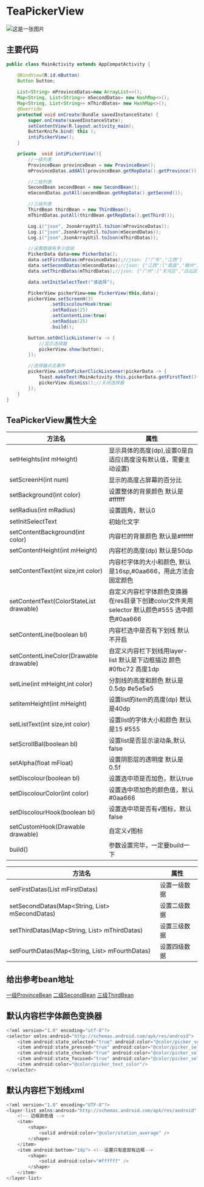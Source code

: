 # TeaPickerView

![这是一张图片](https://github.com/YangsBryant/TeaPickerView/blob/master/image/hn2u5-ukvzr.gif)

## 主要代码

```java
public class MainActivity extends AppCompatActivity {

    @BindView(R.id.mButton)
    Button button;
    
    List<String> mProvinceDatas=new ArrayList<>();
    Map<String, List<String>> mSecondDatas= new HashMap<>();
    Map<String, List<String>> mThirdDatas= new HashMap<>();
    @Override
    protected void onCreate(Bundle savedInstanceState) {
        super.onCreate(savedInstanceState);
        setContentView(R.layout.activity_main);
        ButterKnife.bind( this );
        intiPickerView();
    }

    private  void intiPickerView(){
        //一级列表
        ProvinceBean provinceBean = new ProvinceBean();
        mProvinceDatas.addAll(provinceBean.getRepData().getProvince());

        //二级列表
        SecondBean secondBean = new SecondBean();
        mSecondDatas.putAll(secondBean.getRepData().getSecond());

        //三级列表
        ThirdBean thirdBean = new ThirdBean();
        mThirdDatas.putAll(thirdBean.getRepData().getThird());

        Log.i("json", JsonArrayUtil.toJson(mProvinceDatas));
        Log.i("json",JsonArrayUtil.toJson(mSecondDatas));
        Log.i("json",JsonArrayUtil.toJson(mThirdDatas));

        //设置数据有多少层级
        PickerData data=new PickerData();
        data.setFirstDatas(mProvinceDatas);//json: ["广东","江西"]
        data.setSecondDatas(mSecondDatas);//json: {"江西":["南昌","赣州"],"广东":["广州","深圳","佛山","东莞"]}
        data.setThirdDatas(mThirdDatas);//json: {"广州":["天河区","白云区","番禹区","花都区"],"赣州":["章贡区","黄金开发区"],"东莞":["东城","南城"],"深圳":["南山区","宝安区","龙华区"],"佛山":["禅城区","顺德区"],"南昌":["东湖区","青云谱区","青山湖区"]}

        data.setInitSelectText("请选择");

        PickerView pickerView=new PickerView(this,data);
        pickerView.setScreenH(3)
                .setDiscolourHook(true)
                .setRadius(25)
                .setContentLine(true)
                .setRadius(25)
                .build();

        button.setOnClickListener(v -> {
            //显示选择器
            pickerView.show(button);
        });

        //选择器点击事件
        pickerView.setOnPickerClickListener(pickerData -> {
            Toast.makeText(MainActivity.this,pickerData.getFirstText()+","+pickerData.getSecondText()+","+pickerData.getThirdText(),Toast.LENGTH_SHORT).show();
            pickerView.dismiss();//关闭选择器
        });
    }
}
```

## TeaPickerView属性大全
方法名 | 属性
--------- | -------------
setHeights(int mHeight) | 显示具体的高度(dp),设置0是自适应(高度没有默认值，需要主动设置)
setScreenH(int num) | 显示的高度占屏幕的百分比
setBackground(int color) | 设置整体的背景颜色 默认是#ffffff
setRadius(int mRadius) | 设置圆角，默认0
setInitSelectText | 初始化文字
setContentBackground(int color) | 内容栏的背景颜色 默认是#ffffff
setContentHeight(int mHeight) | 内容栏的高度(dp) 默认是50dp
setContentText(int size,int color) | 内容栏字体的大小和颜色, 默认是16sp,#0aa666，用此方法会固定颜色
setContentText(ColorStateList drawable) | 自定义内容栏字体颜色变换器 在res目录下创建color文件夹用selector 默认颜色#555 选中颜色#0aa666
setContentLine(boolean bl) | 内容栏选中是否有下划线 默认不开启
setContentLineColor(Drawable drawable) | 自定义内容栏下划线用layer-list 默认是下边框描边 颜色#0fbc72 高度1dp
setLine(int mHeight,int color) | 分割线的高度和颜色 默认是0.5dp #e5e5e5
setitemHeight(int mHeight) | 设置list的item的高度(dp) 默认是40dp
setListText(int size,int color) | 设置list的字体大小和颜色 默认是15 #555
setScrollBal(boolean bl) | 设置list是否显示滚动条,默认false
setAlpha(float mFloat) | 设置阴影层的透明度 默认是0.5f
setDiscolour(boolean bl) | 设置选中项是否加色，默认true
setDiscolourColor(int color) | 设置选中项加色的颜色值，默认#0aa666
setDiscolourHook(boolean bl) | 设置选中项是否有√图标，默认false
setCustomHook(Drawable drawable) | 自定义√图标
build() | 参数设置完毕，一定要build一下

方法名 | 属性
--------- | -------------
setFirstDatas(List<String> mFirstDatas) | 设置一级数据
setSecondDatas(Map<String, List<String>> mSecondDatas) | 设置二级数据
setThirdDatas(Map<String, List<String>> mThirdDatas) | 设置三级数据
setFourthDatas(Map<String, List<String>> mFourthDatas) | 设置四级数据
	
## 给出参考bean地址
[一级ProvinceBean](https://github.com/YangsBryant/TeaPickerView/blob/master/pickerviewlibrary/src/main/java/com/example/pickerviewlibrary/picker/entity/ProvinceBean.java)  [二级SecondBean](https://github.com/YangsBryant/TeaPickerView/blob/master/pickerviewlibrary/src/main/java/com/example/pickerviewlibrary/picker/entity/SecondBean.java)  [三级ThirdBean](https://github.com/YangsBryant/TeaPickerView/blob/master/pickerviewlibrary/src/main/java/com/example/pickerviewlibrary/picker/entity/ThirdBean.java)

## 默认内容栏字体颜色变换器
```java
<?xml version="1.0" encoding="utf-8"?>
<selector xmlns:android="http://schemas.android.com/apk/res/android">
	<item android:state_selected="true" android:color="@color/picker_select_text_color"/>
	<item android:state_pressed="true" android:color="@color/picker_select_text_color"/>
	<item android:state_checked="true" android:color="@color/picker_select_text_color"/>
	<item android:state_focused="true" android:color="@color/picker_select_text_color"/>
	<item android:color="@color/picker_text_color"/>
</selector> 
```
## 默认内容栏下划线xml
```java
<?xml version="1.0" encoding="UTF-8"?>
<layer-list xmlns:android="http://schemas.android.com/apk/res/android" >
    <!-- 边框颜色值 -->
    <item>
        <shape>
            <solid android:color="@color/station_average" />
        </shape>
    </item>
    <item android:bottom="1dp"> <!--设置只有底部有边框-->
        <shape>
            <solid android:color="#ffffff" />
        </shape>
    </item>
</layer-list>
```

